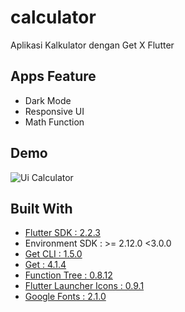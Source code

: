 # calculator

Aplikasi Kalkulator dengan Get X Flutter

## Apps Feature

- Dark Mode
- Responsive UI
- Math Function

## Demo

![Ui Calculator](https://user-images.githubusercontent.com/63221929/127726332-5c36156d-5e63-4189-804c-639963537e21.png)

## Built With

- [Flutter SDK : 2.2.3](https://flutter.dev/docs/development/tools/sdk/releases) 
- Environment SDK : >= 2.12.0 <3.0.0
- [Get CLI : 1.5.0](https://pub.dev/packages/get_cli)
- [Get : 4.1.4](https://pub.dev/packages/get)
- [Function Tree : 0.8.12](https://pub.dev/packages/function_tree)
- [Flutter Launcher Icons : 0.9.1](https://pub.dev/packages/flutter_launcher_icons)
- [Google Fonts : 2.1.0](https://pub.dev/packages/google_fonts)
